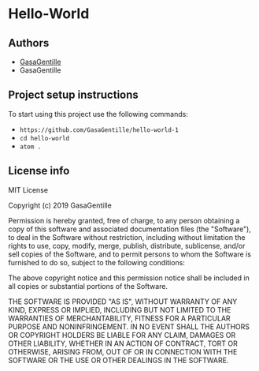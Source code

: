 # Hello-World

## Authors
- [GasaGentille](https://github.com/GasaGentille)
- GasaGentille

## Project setup instructions
To start using this project use the following commands:

- `https://github.com/GasaGentille/hello-world-1`
- `cd hello-world`
- `atom .`

## License info
MIT License

Copyright (c) 2019 GasaGentille

Permission is hereby granted, free of charge, to any person obtaining a copy
of this software and associated documentation files (the "Software"), to deal
in the Software without restriction, including without limitation the rights
to use, copy, modify, merge, publish, distribute, sublicense, and/or sell
copies of the Software, and to permit persons to whom the Software is
furnished to do so, subject to the following conditions:

The above copyright notice and this permission notice shall be included in all
copies or substantial portions of the Software.

THE SOFTWARE IS PROVIDED "AS IS", WITHOUT WARRANTY OF ANY KIND, EXPRESS OR
IMPLIED, INCLUDING BUT NOT LIMITED TO THE WARRANTIES OF MERCHANTABILITY,
FITNESS FOR A PARTICULAR PURPOSE AND NONINFRINGEMENT. IN NO EVENT SHALL THE
AUTHORS OR COPYRIGHT HOLDERS BE LIABLE FOR ANY CLAIM, DAMAGES OR OTHER
LIABILITY, WHETHER IN AN ACTION OF CONTRACT, TORT OR OTHERWISE, ARISING FROM,
OUT OF OR IN CONNECTION WITH THE SOFTWARE OR THE USE OR OTHER DEALINGS IN THE
SOFTWARE.
